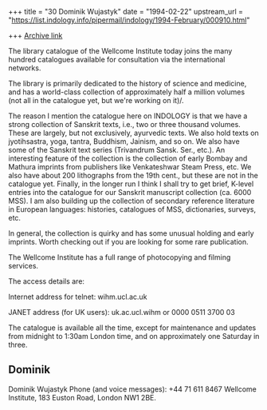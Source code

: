+++
title = "30 Dominik Wujastyk"
date = "1994-02-22"
upstream_url = "https://list.indology.info/pipermail/indology/1994-February/000910.html"

+++
[Archive link](https://list.indology.info/pipermail/indology/1994-February/000910.html)



The library catalogue of the Wellcome Institute today joins the many
hundred catalogues available for consultation via the international
networks.

The library is primarily dedicated to the history of science and medicine,
and has a world-class collection of approximately half a million volumes
(not all in the catalogue yet, but we're working on it)/.

The reason I mention the catalogue here on INDOLOGY is that we have a
strong collection of Sanskrit texts, i.e., two or three thousand volumes.
These are largely, but not exclusively, ayurvedic texts.  We also hold
texts on jyotihsastra, yoga, tantra, Buddhism, Jainism, and so on.  We also
have some of the Sanskrit text series (Trivandrum Sansk. Ser., etc.).  An
interesting feature of the collection is the collection of early Bombay and
Mathura imprints from publishers like Venkateshwar Steam Press, etc.  We
also have about 200 lithographs from the 19th cent., but these are not in
the catalogue yet.  Finally, in the longer run I think I shall try to get
brief, K-level entries into the catalogue for our Sanskrit manuscript
collection (ca. 6000 MSS).  I am also building up the collection of
secondary reference literature in European languages: histories, catalogues
of MSS, dictionaries, surveys, etc.

In general, the collection is quirky and has some unusual holding and early
imprints.  Worth checking out if you are looking for some rare publication.

The Wellcome Institute has a full range of photocopying and filming
services.

The access details are:

   Internet address for telnet:  wihm.ucl.ac.uk

   JANET address (for UK users):  uk.ac.ucl.wihm or 0000 0511 3700 03

The catalogue is available all the time, except for maintenance and updates
from midnight to 1:30am London time, and on approximately one Saturday in
three.

Dominik
--
Dominik Wujastyk           Phone (and voice messages): +44 71 611 8467
Wellcome Institute, 183 Euston Road, London NW1 2BE.





